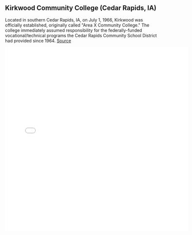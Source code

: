 ## Kirkwood Community College (Cedar Rapids, IA)


Located in southern Cedar Rapids, IA, on July 1, 1966, Kirkwood was officially established, originally called "Area X Community College." The college immediately assumed responsibility for the federally-funded vocational/technical programs the Cedar Rapids Community School District had provided since 1964. [Source](https://creditcatalog.kirkwood.edu/kirkwood-history-accreditation/#:~:text=On%20July%201%2C%201966%2C%20Kirkwood,District%20had%20provided%20since%201964.)

<embed type="text/html" src="cr.html" width="600" height="600">
